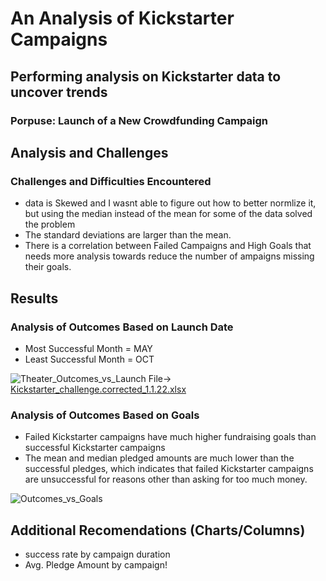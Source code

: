 # An Analysis of Kickstarter Campaigns

## Performing analysis on Kickstarter data to uncover trends

### Porpuse: Launch of a New Crowdfunding Campaign

## Analysis and Challenges

### Challenges and Difficulties Encountered
* data is Skewed and I wasnt able to figure out how to better normlize it, but using the median instead of the mean for some of the data solved the problem
* The standard deviations are larger than the mean.
* There is a correlation between Failed Campaigns and High Goals that needs more analysis towards reduce the number of ampaigns missing their goals.

## Results

### Analysis of Outcomes Based on Launch Date
* Most Successful Month = MAY
* Least Successful Month = OCT

![Theater_Outcomes_vs_Launch](https://user-images.githubusercontent.com/2749849/147915943-8d6d0f6a-d678-4c55-9ff0-42b61fc6d360.png)
File→ [Kickstarter_challenge.corrected_1.1.22.xlsx](https://github.com/jimmygzzc/kickstarter-analysis/files/7801195/Kickstarter_challenge.corrected_1.1.22.xlsx)
### Analysis of Outcomes Based on Goals
* Failed Kickstarter campaigns have much higher fundraising goals than successful Kickstarter campaigns
* The mean and median pledged amounts are much lower than the successful pledges, which indicates that failed Kickstarter campaigns are unsuccessful for reasons other than asking for too much money.

![Outcomes_vs_Goals](https://user-images.githubusercontent.com/2749849/147401234-f274e758-9094-44a0-833b-7d1da403984a.png)

## Additional Recomendations (Charts/Columns)
* success rate by campaign duration
* Avg. Pledge Amount by campaign!
